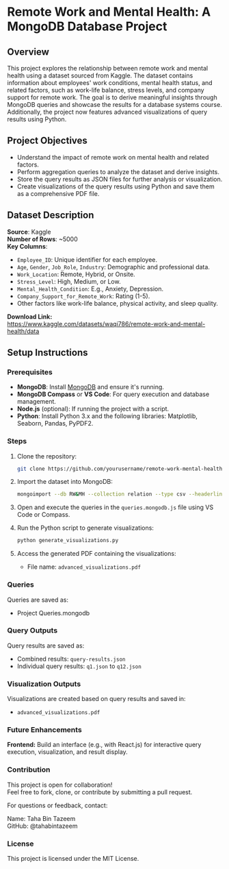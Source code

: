 # Remote Work and Mental Health: A MongoDB Database Project

## Overview

This project explores the relationship between remote work and mental health using a dataset sourced from Kaggle. The dataset contains information about employees' work conditions, mental health status, and related factors, such as work-life balance, stress levels, and company support for remote work. The goal is to derive meaningful insights through MongoDB queries and showcase the results for a database systems course. Additionally, the project now features advanced visualizations of query results using Python.

## Project Objectives

- Understand the impact of remote work on mental health and related factors.
- Perform aggregation queries to analyze the dataset and derive insights.
- Store the query results as JSON files for further analysis or visualization.
- Create visualizations of the query results using Python and save them as a comprehensive PDF file.

## Dataset Description

**Source**: Kaggle  
**Number of Rows**: ~5000  
**Key Columns**:
- `Employee_ID`: Unique identifier for each employee.
- `Age`, `Gender`, `Job_Role`, `Industry`: Demographic and professional data.
- `Work_Location`: Remote, Hybrid, or Onsite.
- `Stress_Level`: High, Medium, or Low.
- `Mental_Health_Condition`: E.g., Anxiety, Depression.
- `Company_Support_for_Remote_Work`: Rating (1-5).
- Other factors like work-life balance, physical activity, and sleep quality.

**Download Link:**  
https://www.kaggle.com/datasets/waqi786/remote-work-and-mental-health/data

## Setup Instructions

### Prerequisites

- **MongoDB**: Install [MongoDB](https://www.mongodb.com/try/download/community) and ensure it's running.
- **MongoDB Compass** or **VS Code**: For query execution and database management.
- **Node.js** (optional): If running the project with a script.
- **Python**: Install Python 3.x and the following libraries: Matplotlib, Seaborn, Pandas, PyPDF2.

### Steps

1. Clone the repository:
   ```bash
   git clone https://github.com/yourusername/remote-work-mental-health.git
   ```

2. Import the dataset into MongoDB:
   ```bash
   mongoimport --db RW&MH --collection relation --type csv --headerline --file /path/to/dataset.csv
   ```

3. Open and execute the queries in the `queries.mongodb.js` file using VS Code or Compass.

4. Run the Python script to generate visualizations:
   ```bash
   python generate_visualizations.py
   ```

5. Access the generated PDF containing the visualizations:
   - File name: `advanced_visualizations.pdf`

### Queries

Queries are saved as:

- Project Queries.mongodb

### Query Outputs

Query results are saved as:

- Combined results: `query-results.json`
- Individual query results: `q1.json` to `q12.json`

### Visualization Outputs

Visualizations are created based on query results and saved in:

- `advanced_visualizations.pdf`

### Future Enhancements

**Frontend:** Build an interface (e.g., with React.js) for interactive query execution, visualization, and result display.

### Contribution

This project is open for collaboration!  
Feel free to fork, clone, or contribute by submitting a pull request.

For questions or feedback, contact:

Name: Taha Bin Tazeem  
GitHub: @tahabintazeem  

### License

This project is licensed under the MIT License.